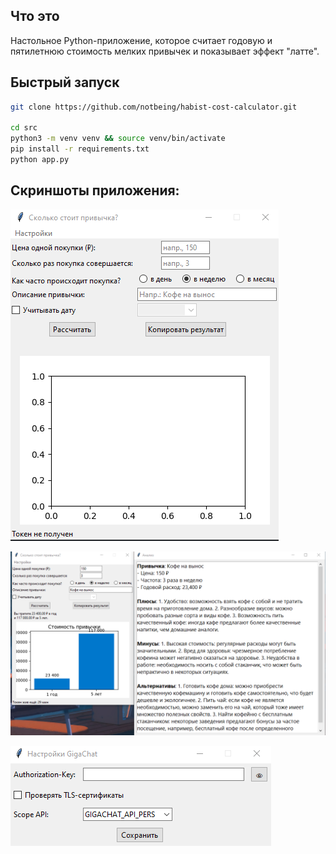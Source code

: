 ## Что это
Настольное Python-приложение, которое считает годовую и пятилетнюю стоимость мелких привычек
и показывает эффект "латте".

## Быстрый запуск
```bash
git clone https://github.com/notbeing/habist-cost-calculator.git

cd src
python3 -m venv venv && source venv/bin/activate
pip install -r requirements.txt
python app.py
```


## Скриншоты приложения:
![Главное окно](https://github.com/notbeing/habist-cost-calculator/raw/main/screenshots/main-menu.png)

![Пример расчёта кофе](https://github.com/notbeing/habist-cost-calculator/raw/main/screenshots/result_coffe.png)

![Окно настроек GigaChat](https://github.com/notbeing/habist-cost-calculator/raw/main/screenshots/settings-gigachat.png)

